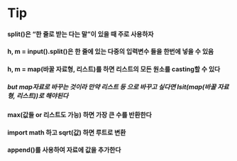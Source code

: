 # Tip

#### split()은 “한 줄로 받는 다는 말”이 있을 때 주로 사용하자

#### h, m = input().split()은 한 줄에 있는 다중의 입력변수 들을 한번에 넣을 수 있음

#### h, m = map(바꿀 자료형, 리스트)를 하면 리스트의 모든 원소를 casting할 수 있다

##### but map자료로 바꾸는 것이라 만약 리스트 등 으로 바꾸고 싶다면 lsit(map(바꿀 자료형, 리스트))로 해야된다

#### max(값들 or 리스트도 가능) 하면 가장 큰 수를 반환한다

#### import math 하고 sqrt(값) 하면 루트로 변환

#### append()를 사용하여 자료에 값을 추가한다
